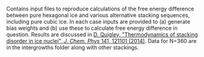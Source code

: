 Contains input files to reproduce calculations of the free energy difference between pure hexagonal ice and various alternative stacking sequences, including pure cubic ice. In each case inputs are provided to 
 (a) generate bias weights and (b) use these to calculate free energy difference in question. Results are discussed in [D. Quigley, "Thermodynamics of stacking disorder in ice nuclei", *J. Chem. Phys* 141, 121101 (2014)](https://aip.scitation.org/doi/abs/10.1063/1.4896376). Data for N=360 are in the intergrowths folder along with other stackings.
